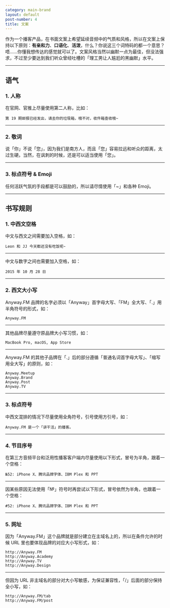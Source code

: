 ```yaml
---
category: main-brand
layout: default
post-number: 4
title: 文案
---
```

作为一个播客产品，在书面文案上希望延续音频中的气质和风格，所以在文案上保持以下原则：**有亲和力**、**口语化**、**活泼**，什么？你说这三个词特码的都一个意思？唔……你懂我想传达的感觉就可以了。文案风格当然以幽默一点为最佳，但没法强求，不过至少要达到我们听众曾经吐槽的「理工男让人尴尬的黑幽默」水平。

---

## 语气
### 1. 人称
在官网、官推上尽量使用第二人称，比如：
```
第 19 期邮报已经发出，请去你的垃圾箱，哦不对，收件箱查收哦~
```
---
### 2. 敬词
说「你」不说「您」，因为我们是南方人，而且「您」容易拉远和听众的距离，太过生硬。当然，在讽刺的时候，还是可以适当使用「您」。

---

### 3. 标点符号 & Emoji
任何活跃气氛的手段都是可以鼓励的，所以请尽情使用「~」和各种 Emoji。

---

## 书写规则
### 1. 中西文空格
中文与西文之间需要加入空格，如：
```
Leon 和 JJ 今天都还没有吃饭呢~
```
---
中文与数字之间也需要加入空格，如：
```
2015 年 10 月 28 日
```
---
### 2. 西文大小写
Anyway.FM 品牌的名字必须以「Anyway」首字母大写、「FM」全大写、「.」用半角符号的形式，如：
```
Anyway.FM
```
---
其他品牌尽量遵守原品牌大小写习惯，如：
```
MacBook Pro, macOS, App Store
```
---
Anyway.FM 的其他子品牌在「.」后的部分遵循「普通名词首字母大写」、「缩写用全大写」的原则，如：
```
Anyway.Meetup
Anyway.Brand
Anyway.Post
Anyway.TV
```

---

### 3. 标点符号
中西文混排的情况下尽量使用全角符号，引号使用方引号，如：
```
Anyway.FM 是一个「讲干活」的播客。
```

---

### 4. 节目序号
在第三方音频平台和泛用性播客客户端内尽量使用以下形式，冒号为半角，跟着一个空格：
```
№52: iPhone X、腾讯品牌字体、IBM Plex 和 PPT
```

---

因某些原因无法使用「№」符号时再尝试以下形式，冒号依然为半角，也跟着一个空格：
```
#52: iPhone X、腾讯品牌字体、IBM Plex 和 PPT
```

---

### 5. 网址
因为「Anyway.FM」这个品牌就是部分建立在主域名上的，所以在条件允许的时候 URL 里也要体现品牌的对应大小写形式，如：
```
http://Anyway.FM
http://Anyway.Academy
http://Anyway.TV
http://Anyway.Design
```
---
但因为 URL 非主域名的部分对大小写敏感，为保证兼容性，「/」后面的部分保持全小写，如：
```
http://Anyway.FM/tab
http://Anyway.FM/post
```
